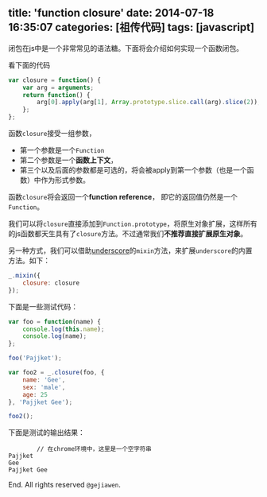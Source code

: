 title: 'function closure'
date: 2014-07-18 16:35:07
categories: [祖传代码]
tags: [javascript]
---

闭包在js中是一个非常常见的语法糖。下面将会介绍如何实现一个函数闭包。

看下面的代码

```javascript
var closure = function() {
    var arg = arguments;
    return function() {
        arg[0].apply(arg[1], Array.prototype.slice.call(arg).slice(2));
    };
};
```

函数`closure`接受一组参数，
* 第一个参数是一个`Function`
* 第二个参数是一个**函数上下文**，
* 第三个以及后面的参数都是可选的，将会被apply到第一个参数（也是一个函数）中作为形式参数。

函数`closure`将会返回一个**function reference**， 即它的返回值仍然是一个`Function`。

我们可以将`closure`直接添加到`Function.prototype`，将原生对象扩展，这样所有的js函数都天生具有了`closure`方法。不过通常我们**不推荐直接扩展原生对象**。

另一种方式，我们可以借助[underscore](http://underscorejs.org/)的`mixin`方法，来扩展`underscore`的内置方法。如下：

```javascript
_.mixin({
    closure: closure
});
```

下面是一些测试代码：

```javascript
var foo = function(name) {
    console.log(this.name);
    console.log(name);
};

foo('Pajjket');

var foo2 = _.closure(foo, {
    name: 'Gee',
    sex: 'male',
    age: 25
}, 'Pajjket Gee');

foo2();
```

下面是测试的输出结果：

```shell
        // 在chrome环境中，这里是一个空字符串
Pajjket
Gee
Pajjket Gee
```

End. All rights reserved `@gejiawen`.

